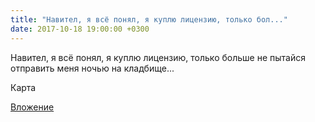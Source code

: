```yaml
---
title: "Навител, я всё понял, я куплю лицензию, только бол..."
date: 2017-10-18 19:00:00 +0300
---
```


Навител, я всё понял, я куплю лицензию, только больше не пытайся отправить меня ночью на кладбище...

Карта

[Вложение](https://vk.com/photo41076938_456242097)

